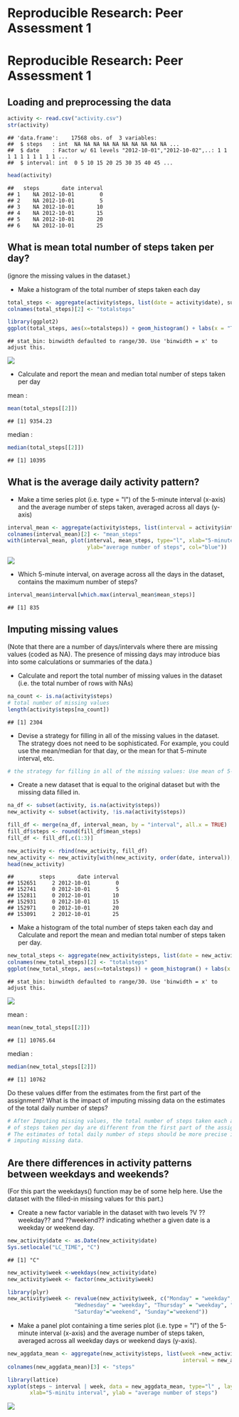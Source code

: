 # Reproducible Research: Peer Assessment 1

# Reproducible Research: Peer Assessment 1



## Loading and preprocessing the data

```r
activity <- read.csv("activity.csv")
str(activity)
```

```
## 'data.frame':	17568 obs. of  3 variables:
##  $ steps   : int  NA NA NA NA NA NA NA NA NA NA ...
##  $ date    : Factor w/ 61 levels "2012-10-01","2012-10-02",..: 1 1 1 1 1 1 1 1 1 1 ...
##  $ interval: int  0 5 10 15 20 25 30 35 40 45 ...
```

```r
head(activity)
```

```
##   steps       date interval
## 1    NA 2012-10-01        0
## 2    NA 2012-10-01        5
## 3    NA 2012-10-01       10
## 4    NA 2012-10-01       15
## 5    NA 2012-10-01       20
## 6    NA 2012-10-01       25
```


## What is mean total number of steps taken per day?

(ignore the missing values in the dataset.)

- Make a histogram of the total number of steps taken each day

```r
total_steps <- aggregate(activity$steps, list(date = activity$date), sum, na.rm=TRUE)
colnames(total_steps)[2] <- "totalsteps"

library(ggplot2)
ggplot(total_steps, aes(x=totalsteps)) + geom_histogram() + labs(x = "Total number of steps")
```

```
## stat_bin: binwidth defaulted to range/30. Use 'binwidth = x' to adjust this.
```

![](PA1_template_files/figure-html/unnamed-chunk-3-1.png) 

- Calculate and report the mean and median total number of steps taken per day

mean :

```r
mean(total_steps[[2]])
```

```
## [1] 9354.23
```

median :

```r
median(total_steps[[2]])
```

```
## [1] 10395
```



## What is the average daily activity pattern?

- Make a time series plot (i.e. type = "l") of the 5-minute interval (x-axis) and the average number of steps taken, averaged across all days (y-axis)

```r
interval_mean <- aggregate(activity$steps, list(interval = activity$interval), mean, na.rm=TRUE)
colnames(interval_mean)[2] <- "mean_steps"
with(interval_mean, plot(interval, mean_steps, type="l", xlab="5-minute interval",
                         ylab="average number of steps", col="blue"))
```

![](PA1_template_files/figure-html/unnamed-chunk-6-1.png) 

- Which 5-minute interval, on average across all the days in the dataset, contains the maximum number of steps?

```r
interval_mean$interval[which.max(interval_mean$mean_steps)]
```

```
## [1] 835
```



## Imputing missing values

(Note that there are a number of days/intervals where there are missing values (coded as NA). The presence of missing days may introduce bias into some calculations or summaries of the data.)

- Calculate and report the total number of missing values in the dataset (i.e. the total number of rows with NAs)

```r
na_count <- is.na(activity$steps)
# total number of missing values
length(activity$steps[na_count])
```

```
## [1] 2304
```


- Devise a strategy for filling in all of the missing values in the dataset. The strategy does not need to be sophisticated. For example, you could use the mean/median for that day, or the mean for that 5-minute interval, etc.

```r
# the strategy for filling in all of the missing values: Use mean of 5-minute interval across all the days
```


- Create a new dataset that is equal to the original dataset but with the missing data filled in.

```r
na_df <- subset(activity, is.na(activity$steps))
new_activity <- subset(activity, !is.na(activity$steps))

fill_df <- merge(na_df, interval_mean, by = "interval", all.x = TRUE)
fill_df$steps <- round(fill_df$mean_steps)
fill_df <- fill_df[,c(1:3)]

new_activity <- rbind(new_activity, fill_df)
new_activity <- new_activity[with(new_activity, order(date, interval)),]
head(new_activity)
```

```
##        steps       date interval
## 152651     2 2012-10-01        0
## 152741     0 2012-10-01        5
## 152811     0 2012-10-01       10
## 152931     0 2012-10-01       15
## 152971     0 2012-10-01       20
## 153091     2 2012-10-01       25
```


- Make a histogram of the total number of steps taken each day and Calculate and report the mean and median total number of steps taken per day.

```r
new_total_steps <- aggregate(new_activity$steps, list(date = new_activity$date), sum)
colnames(new_total_steps)[2] <- "totalsteps"
ggplot(new_total_steps, aes(x=totalsteps)) + geom_histogram() + labs(x = "Total number of steps")
```

```
## stat_bin: binwidth defaulted to range/30. Use 'binwidth = x' to adjust this.
```

![](PA1_template_files/figure-html/unnamed-chunk-11-1.png) 

mean :

```r
mean(new_total_steps[[2]])
```

```
## [1] 10765.64
```

median :

```r
median(new_total_steps[[2]])
```

```
## [1] 10762
```


Do these values differ from the estimates from the first part of the assignment? What is the impact of imputing missing data on the estimates of the total daily number of steps?

```r
# After Imputing missing values, the total number of steps taken each and the mean and median total number
# of steps taken per day are different from the first part of the assignment.
# The estimates of total daily number of steps should be more precise if having a suitable strategy for
# imputing missing data.
```



## Are there differences in activity patterns between weekdays and weekends?

(For this part the weekdays() function may be of some help here. Use the dataset with the filled-in missing values for this part.)

- Create a new factor variable in the dataset with two levels ?V ??weekday?? and ??weekend?? indicating whether a given date is a weekday or weekend day.

```r
new_activity$date <- as.Date(new_activity$date)
Sys.setlocale("LC_TIME", "C")
```

```
## [1] "C"
```

```r
new_activity$week <-weekdays(new_activity$date)
new_activity$week <- factor(new_activity$week)

library(plyr)
new_activity$week <- revalue(new_activity$week, c("Monday" = "weekday", "Tuesday" = "weekday",
                     "Wednesday" = "weekday", "Thursday" = "weekday", "Friday" = "weekday",
                     "Saturday"="weekend", "Sunday"="weekend"))
```

- Make a panel plot containing a time series plot (i.e. type = "l") of the 5-minute interval (x-axis) and the average number of steps taken, averaged across all weekday days or weekend days (y-axis).

```r
new_aggdata_mean <- aggregate(new_activity$steps, list(week =new_activity$week,
                                                       interval = new_activity$interval), mean)
colnames(new_aggdata_mean)[3] <- "steps"

library(lattice)
xyplot(steps ~ interval | week, data = new_aggdata_mean, type="l" , layout = c(1, 2),
       xlab="5-minitu interval", ylab = "average number of steps")
```

![](PA1_template_files/figure-html/unnamed-chunk-16-1.png) 

